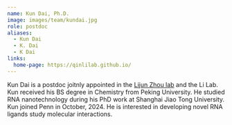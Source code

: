 ```yaml
---
name: Kun Dai, Ph.D.
image: images/team/kundai.jpg
role: postdoc
aliases:
  - Kun Dai
  - K. Dai
  - K Dai
links:
  home-page: https://qinlilab.github.io/
---
```


Kun Dai is a postdoc joitnly appointed in the [Lijun Zhou lab](https://www.med.upenn.edu/zhou-lab/) and the Li Lab. Kun received his BS degree in Chemistry from Peking University. He studied RNA nanotechnology during his PhD work at Shanghai Jiao Tong University. Kun joined Penn in October, 2024. He is interested in developing novel RNA ligands study molecular interactions.
